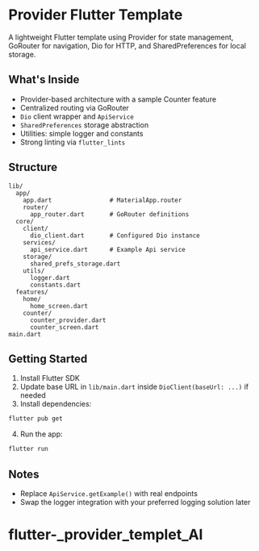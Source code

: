 # Provider Flutter Template

A lightweight Flutter template using Provider for state management, GoRouter for navigation, Dio for HTTP, and SharedPreferences for local storage.

## What's Inside

- Provider-based architecture with a sample Counter feature
- Centralized routing via GoRouter
- `Dio` client wrapper and `ApiService`
- `SharedPreferences` storage abstraction
- Utilities: simple logger and constants
- Strong linting via `flutter_lints`

## Structure

```
lib/
  app/
    app.dart                # MaterialApp.router
    router/
      app_router.dart       # GoRouter definitions
  core/
    client/
      dio_client.dart       # Configured Dio instance
    services/
      api_service.dart      # Example Api service
    storage/
      shared_prefs_storage.dart
    utils/
      logger.dart
      constants.dart
  features/
    home/
      home_screen.dart
    counter/
      counter_provider.dart
      counter_screen.dart
main.dart
```

## Getting Started

1. Install Flutter SDK
2. Update base URL in `lib/main.dart` inside `DioClient(baseUrl: ...)` if needed
3. Install dependencies:
```bash
flutter pub get
```
4. Run the app:
```bash
flutter run
```

## Notes

- Replace `ApiService.getExample()` with real endpoints
- Swap the logger integration with your preferred logging solution later
# flutter-_provider_templet_AI 